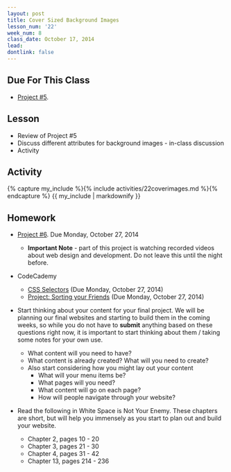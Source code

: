 ```yaml
---
layout: post
title: Cover Sized Background Images
lesson_num: '22'
week_num: 8
class_date: October 17, 2014
lead: 
dontlink: false
---
```


## Due For This Class

- [Project #5](../projects/05-resume.html).

## Lesson

- Review of Project #5
- Discuss different attributes for background images - in-class discussion
- Activity

## Activity
  
<div class="activity">
{% capture my_include %}{% include activities/22coverimages.md %}{% endcapture %}
{{ my_include | markdownify }}
</div>


## Homework

- [Project #6](../projects/06-video.html).  Due Monday, October 27, 2014
  - **Important Note** - part of this project is watching recorded videos about web design and development.  Do not leave this until the night before.

- CodeCademy
  - [CSS Selectors](http://www.codecademy.com/courses/web-beginner-en-WF0CF) (Due Monday, October 27, 2014)
  - [Project: Sorting your Friends](http://www.codecademy.com/courses/web-beginner-en-jNuXw) (Due Monday, October 27, 2014)

- Start thinking about your content for your final project.  We will be planning our final websites and starting to build them in the coming weeks, so while you do not have to **submit** anything based on these questions right now, it is important to start thinking about them / taking some notes for your own use.
  - What content will you need to have?  
  - What content is already created?  What will you need to create?  
  - Also start considering how you might lay out your content 
    - What will your menu items be?
    - What pages will you need?  
    - What content will go on each page?  
    - How will people navigate through your website?

- Read the following in White Space is Not Your Enemy.  These chapters are short, but will help you immensely as you start to plan out and build your website.
  - Chapter 2, pages 10 - 20
  - Chapter 3, pages 21 - 30
  - Chapter 4, pages 31 - 42
  - Chapter 13, pages 214 - 236
  
